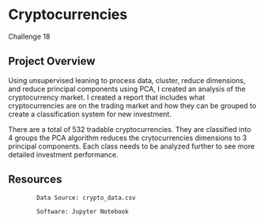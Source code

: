 # Cryptocurrencies
  Challenge 18
  
## Project Overview
Using unsupervised leaning to process data, cluster, reduce dimensions, and reduce principal components using PCA, I created an analysis of the cryptocurrency market. I created a report that includes what cryptocurrencies are on the trading market and how they can be grouped to create a classification system for new investment.

There are a total of 532 tradable cryptocurrencies. They are classified into 4 groups the PCA algorithm reduces the crytocurrencies dimensions to 3 principal components. Each class needs to be analyzed further to see more detailed investment performance. 

## Resources
            Data Source: crypto_data.csv

            Software: Jupyter Notebook

